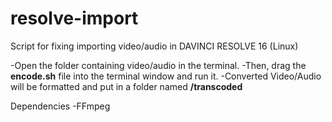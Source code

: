 # resolve-import
Script for fixing importing video/audio in DAVINCI RESOLVE 16 (Linux)

-Open the folder containing video/audio in the terminal.
-Then, drag the **encode.sh** file into the terminal window and run it.
-Converted Video/Audio will be formatted and put in a folder named **/transcoded**

Dependencies
-FFmpeg

